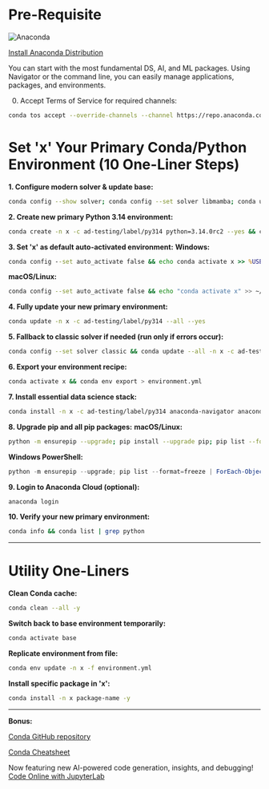 # Pre-Requisite

![Anaconda](https://www.anaconda.com/wp-content/uploads/2022/12/anaconda_secondary_logo.svg)

[Install Anaconda Distribution](https://www.anaconda.com/download/success)

You can start with the most fundamental DS, AI, and ML packages. Using Navigator or the command line, you can easily manage applications, packages, and environments.

0. Accept Terms of Service for required channels:

```bash
conda tos accept --override-channels --channel https://repo.anaconda.com/pkgs/main && conda tos accept --override-channels --channel https://repo.anaconda.com/pkgs/r
```

# Set 'x' Your Primary Conda/Python Environment (10 One-Liner Steps)

**1. Configure modern solver & update base:**

```bash
conda config --show solver; conda config --set solver libmamba; conda update -n base -c conda-forge conda --yes; conda config --add channels conda-forge; conda update --all -n base --yes
```

**2. Create new primary Python 3.14 environment:**

```bash
conda create -n x -c ad-testing/label/py314 python=3.14.0rc2 --yes && conda activate x
```

**3. Set 'x' as default auto-activated environment:**
**Windows:**

```cmd
conda config --set auto_activate false && echo conda activate x >> %USERPROFILE%\.condarc
```

**macOS/Linux:**

```bash
conda config --set auto_activate false && echo "conda activate x" >> ~/.bashrc && source ~/.bashrc
```

**4. Fully update your new primary environment:**

```bash
conda update -n x -c ad-testing/label/py314 --all --yes
```

**5. Fallback to classic solver if needed (run only if errors occur):**

```bash
conda config --set solver classic && conda update --all -n x -c ad-testing/label/py314
```

**6. Export your environment recipe:**

```bash
conda activate x && conda env export > environment.yml
```

**7. Install essential data science stack:**

```bash
conda install -n x -c ad-testing/label/py314 anaconda-navigator anaconda-client jupyterlab pandas scikit-learn seaborn --yes
```

**8. Upgrade pip and all pip packages:**
**macOS/Linux:**

```bash
python -m ensurepip --upgrade; pip install --upgrade pip; pip list --format=freeze | awk -F '==' '{print $1}' | xargs -n1 pip install -U
```

**Windows PowerShell:**

```powershell
python -m ensurepip --upgrade; pip list --format=freeze | ForEach-Object {$_.Split('==')[0]} | ForEach-Object {pip install -U $_}
```

**9. Login to Anaconda Cloud (optional):**

```bash
anaconda login
```

**10. Verify your new primary environment:**

```bash
conda info && conda list | grep python
```

---

# Utility One-Liners

**Clean Conda cache:**

```bash
conda clean --all -y
```

**Switch back to base environment temporarily:**

```bash
conda activate base
```

**Replicate environment from file:**

```bash
conda env update -n x -f environment.yml
```

**Install specific package in 'x':**

```bash
conda install -n x package-name -y
```

---

**Bonus:**

[Conda GitHub repository](https://github.com/conda/conda)

[Conda Cheatsheet](https://docs.conda.io/projects/conda/en/latest/_downloads/843d9e0198f2a193a3484886fa28163c/conda-cheatsheet.pdf)

Now featuring new AI-powered code generation, insights, and debugging! [Code Online with JupyterLab](https://nb.anaconda.cloud)
